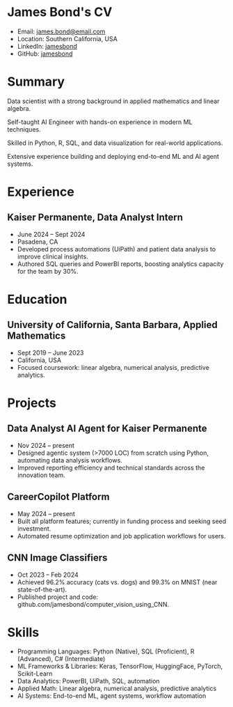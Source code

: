# James Bond's CV

- Email: [james.bond@email.com](mailto:james.bond@email.com)
- Location: Southern California, USA
- LinkedIn: [jamesbond](https://linkedin.com/in/jamesbond)
- GitHub: [jamesbond](https://github.com/jamesbond)


# Summary

Data scientist with a strong background in applied mathematics and linear algebra.

Self-taught AI Engineer with hands-on experience in modern ML techniques.

Skilled in Python, R, SQL, and data visualization for real-world applications.

Extensive experience building and deploying end-to-end ML and AI agent systems.

# Experience

## Kaiser Permanente, Data Analyst Intern

- June 2024 – Sept 2024
- Pasadena, CA
- Developed process automations (UiPath) and patient data analysis to improve clinical insights.
- Authored SQL queries and PowerBI reports, boosting analytics capacity for the team by 30%.

# Education

## University of California, Santa Barbara, Applied Mathematics

- Sept 2019 – June 2023
- California, USA
- Focused coursework: linear algebra, numerical analysis, predictive analytics.

# Projects

## Data Analyst AI Agent for Kaiser Permanente

- Nov 2024 – present
- Designed agentic system (>7000 LOC) from scratch using Python, automating data analysis workflows.
- Improved reporting efficiency and technical standards across the innovation team.

## CareerCopilot Platform

- May 2024 – present
- Built all platform features; currently in funding process and seeking seed investment.
- Automated resume optimization and job application workflows for users.

## CNN Image Classifiers

- Oct 2023 – Feb 2024
- Achieved 96.2% accuracy (cats vs. dogs) and 99.3% on MNIST (near state-of-the-art).
- Published project and code: github.com/jamesbond/computer_vision_using_CNN.

# Skills

- Programming Languages: Python (Native), SQL (Proficient), R (Advanced), C# (Intermediate)
- ML Frameworks & Libraries: Keras, TensorFlow, HuggingFace, PyTorch, Scikit-Learn
- Data Analytics: PowerBI, UiPath, SQL, automation
- Applied Math: Linear algebra, numerical analysis, predictive analytics
- AI Systems: End-to-end ML, agent systems, workflow automation
